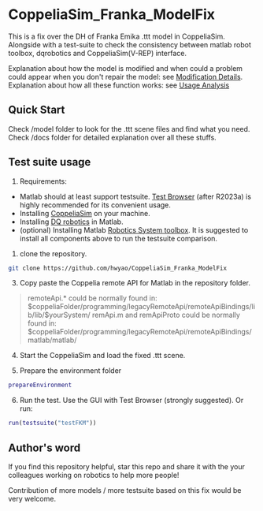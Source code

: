 # CoppeliaSim_Franka_ModelFix

This is a fix over the DH of Franka Emika .ttt model in CoppeliaSim. Alongside with a test-suite to check the consistency between matlab robot toolbox, dqrobotics and CoppeliaSim(V-REP) interface.

Explanation about how the model is modified and when could a problem could appear when you don't repair the model: see [Modification Details](https://github.com/hwyao/CoppeliaSim_Franka_ModelFix/blob/main/docs/modification_details.md).
Explanation about how all these function works: see [Usage Analysis](https://github.com/hwyao/CoppeliaSim_Franka_ModelFix/blob/main/docs/usage_analysis.md)

## Quick Start

Check /model folder to look for the .ttt scene files and find what you need.
Check /docs folder for detailed explanation over all these stuffs.

## Test suite usage

1. Requirements:
- Matlab should at least support testsuite. [Test Browser](https://www.mathworks.com/help/matlab/matlab_prog/run-tests-using-test-browser.html) (after R2023a) is highly recommended for its convenient usage.
- Installing [CoppeliaSim](https://coppeliarobotics.com/downloads) on your machine.
- Installing [DQ robotics](https://github.com/dqrobotics/matlab) in Matlab.
- (optional) Installing Matlab [Robotics System toolbox](https://ww2.mathworks.cn/help/robotics/index.html?s_tid=CRUX_lftnav).
It is suggested to install all components above to run the testsuite comparison. 

1. clone the repository.
```bash
git clone https://github.com/hwyao/CoppeliaSim_Franka_ModelFix
```

3. Copy paste the Coppelia remote API for Matlab in the repository folder.
> remoteApi.\* could be normally found in: 
> \$coppeliaFolder/programming/legacyRemoteApi/remoteApiBindings/lib/lib/\$yourSystem/
> remApi.m and remApiProto could be normally found in: 
> \$coppeliaFolder/programming/legacyRemoteApi/remoteApiBindings/matlab/matlab/

4. Start the CoppeliaSim and load the fixed .ttt scene.

5. Prepare the environment folder
```matlab
prepareEnvironment
```

6. Run the test.
Use the GUI with Test Browser (strongly suggested).
Or run:
```matlab
run(testsuite("testFKM"))
```

## Author's word

If you find this repository helpful, star this repo and share it with the your colleagues working on robotics to help more people!

Contribution of more models / more testsuite based on this fix would be very welcome.